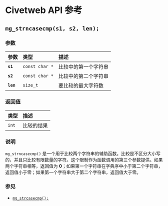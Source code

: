 # Civetweb API 参考

## `mg_strncasecmp(s1, s2, len);`

### 参数

| 参数 | 类型 | 描述 |
| :--- | :--- | :--- |
| **`s1`** | `const char *` | 比较中的第一个字符串 |
| **`s2`** | `const char *` | 比较中的第二个字符串 |
| **`len`** | `size_t` | 要比较的最大字符数 |

### 返回值

| 类型 | 描述 |
| :--- | :--- |
| `int` | 比较的结果 |

### 说明

`mg_strncasecmp()` 是一个用于比较两个字符串的辅助函数。比较是不区分大小写的，并且只比较有限数量的字符。这个限制作为函数调用的第三个参数提供。如果两个字符串相等，返回值为 **0**；如果第一个字符串在字典序中小于第二个字符串，返回值小于零；如果第一个字符串大于第二个字符串，返回值大于零。

### 参见

* [`mg_strcasecmp();`](mg_strcasecmp.md)